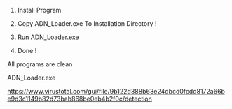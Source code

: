 1. Install Program 

2. Copy ADN_Loader.exe To Installation Directory !

3. Run ADN_Loader.exe 

4. Done !

All programs are clean 

ADN_Loader.exe 

https://www.virustotal.com/gui/file/9b122d388b63e24dbcd0fcdd8172a66be9d3c1149b82d73bab868be0eb4b2f0c/detection